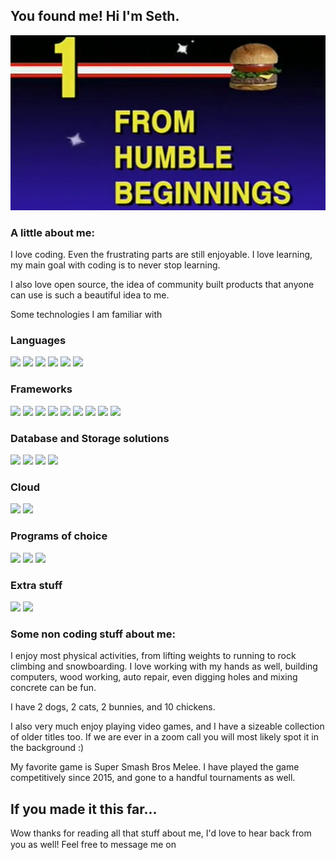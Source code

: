 ## You found me! Hi I'm Seth.

![Header](https://raw.githubusercontent.com/Sethbarrie/Sethbarrie/main/assets/image001.jpg)

### A little about me:

I love coding. Even the frustrating parts are still enjoyable. I love learning, my main goal with coding is to never stop learning.
 
 
I also love open source, the idea of community built products that anyone can use is such a beautiful idea to me. 

Some technologies I am familiar with

### Languages
![](https://img.shields.io/badge/Code-Javascript-informational?style=flat&logo=javascript&logoColor=white&color=2bbc8a)
![](https://img.shields.io/badge/Code-React.js-informational?style=flat&logo=react&logoColor=white&color=2bbc8a)
![](https://img.shields.io/badge/Code-Ruby_on_Rails-informational?style=flat&logo=ruby-on-rails&logoColor=white&color=2bbc8a)
![](https://img.shields.io/badge/Code-Ruby-informational?style=flat&logo=ruby&logoColor=white&color=2bbc8a)
![](https://img.shields.io/badge/Code-HTML5-informational?style=flat&logo=HTML5&logoColor=white&color=2bbc8a)
![](https://img.shields.io/badge/Code-CSS3-informational?style=flat&logo=css3&logoColor=white&color=2bbc8a)

### Frameworks
![](https://img.shields.io/badge/Framework-redux-informational?style=flat&logo=redux&logoColor=white&color=2bbc8a)
![](https://img.shields.io/badge/Framework-React_Router-informational?style=flat&logo=react-router&logoColor=white&color=2bbc8a)
![](https://img.shields.io/badge/Framework-Git-informational?style=flat&logo=git&logoColor=white&color=2bbc8a)
![](https://img.shields.io/badge/Framework-Node.js-informational?style=flat&logo=node.js&logoColor=white&color=2bbc8a)
![](https://img.shields.io/badge/Framework-Express-informational?style=flat&logo=express&logoColor=white&color=2bbc8a)
![](https://img.shields.io/badge/Framework-Sass-informational?style=flat&logo=sass&logoColor=white&color=2bbc8a)
![](https://img.shields.io/badge/Framework-Webpack-informational?style=flat&logo=webpack&logoColor=white&color=2bbc8a)
![](https://img.shields.io/badge/Framework-Jquery-informational?style=flat&logo=jquery&logoColor=white&color=2bbc8a)
![](https://img.shields.io/badge/Framework-Postman-informational?style=flat&logo=postman&logoColor=white&color=2bbc8a)

### Database and Storage solutions
![](https://img.shields.io/badge/DB-mongoDB-informational?style=flat&logo=mongodb&logoColor=white&color=2bbc8a)
![](https://img.shields.io/badge/DB-AWS-informational?style=flat&logo=amazon-aws&logoColor=white&color=2bbc8a)
![](https://img.shields.io/badge/DB-postgreSQL-informational?style=flat&logo=postgresql&logoColor=white&color=2bbc8a)
![](https://img.shields.io/badge/Homepage-MDN-informational?style=flat&logo=mdn-web-docs&logoColor=white&color=2bbc8a)

### Cloud
![](https://img.shields.io/badge/Cloud-Heroku-informational?style=flat&logo=heroku&logoColor=white&color=2bbc8a)
![](https://img.shields.io/badge/Cloud-Netlify-informational?style=flat&logo=netlify&logoColor=white&color=2bbc8a)

### Programs of choice
![](https://img.shields.io/badge/OS-Ubuntu-informational?style=flat&logo=ubuntu&logoColor=white&color=2bbc8a)
![](https://img.shields.io/badge/OS-Windows-informational?style=flat&logo=windows&logoColor=white&color=2bbc8a)
![](https://img.shields.io/badge/Editor-Visual_Studios-informational?style=flat&logo=visual-studio-code&logoColor=white&color=2bbc8a)

### Extra stuff
![](https://img.shields.io/badge/Funsies-Hack_the_Box-informational?style=flat&logo=hack-the-box&logoColor=white&color=2bbc8a)
![](https://img.shields.io/badge/Funsies-GCN-informational?style=flat&logo=nintendo-gamecube&logoColor=white&color=2bbc8a)

### Some non coding stuff about me: 

I enjoy most physical activities, from lifting weights to running to rock climbing and snowboarding. I love working with my hands as well, building computers, wood working, auto repair, even digging holes and mixing concrete can be fun.

I have 2 dogs, 2 cats, 2 bunnies, and 10 chickens.

I also very much enjoy playing video games, and I have a sizeable collection of older titles too. If we are ever in a zoom call you will most likely spot it in the background :)
  
My favorite game is Super Smash Bros Melee. I have played the game competitively since 2015, and gone to a handful tournaments as well. 


## If you made it this far...

Wow thanks for reading all that stuff about me, I'd love to hear back from you as well! Feel free to message me on <span> [<img src='https://simpleicons.org/icons/linkedin.svg' height='15' width='15' />](https://www.linkedin.com/in/seth-barrie-0502701bb/) [<img src='https://simpleicons.org/icons/angellist.svg' height='15' width='15' />](https://angel.co/u/seth-barrie) [<img src='https://simpleicons.org/icons/stackoverflow.svg' height='15' width='15' />](https://stackoverflow.com/users/13646198/sethb) [<img src='https://simpleicons.org/icons/leetcode.svg' height='15' width='15' />](https://leetcode.com/sethbarrie/) </span>

